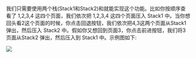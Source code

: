 我们只需要使用两个栈(Stack1和Stack2)和就能实现这个功能。比如你按顺序查看了 1,2,3,4 这四个页面，我们依次把 1,2,3,4 这四个页面压入 Stack1 中。当你想回头看2这个页面的时候，你点击回退按钮，我们依次把4,3这两个页面从Stack1 弹出，然后压入 Stack2 中。假如你又想回到页面3，你点击前进按钮，我们将3页面从Stack2 弹出，然后压入到 Stack1 中。示例图如下:

![](https://youpaiyun.zongqilive.cn/image/006tNc79ly1g3z7np2eemj30ob0h4wf0.jpg)